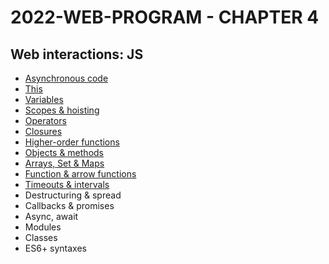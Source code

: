 # 2022-WEB-PROGRAM - CHAPTER 4

## Web interactions: JS


- [Asynchronous code](https://javascript.plainenglish.io/can-the-web-live-without-asynchronous-code-7f61fe2e862e?source=your_stories_page-------------------------------------)
- [This](https://medium.com/geekculture/this-for-developers-5dc91d499677?source=your_stories_page-------------------------------------)
- [Variables](https://medium.com/codex/js-variables-what-you-need-to-know-fb8994ed9d0d?source=your_stories_page-------------------------------------)
- [Scopes & hoisting](https://javascript.plainenglish.io/js-mechanism-you-should-know-12431e094103?source=your_stories_page-------------------------------------)
- [Operators](https://famzil.medium.com/js-operators-3511c8545719?source=your_stories_page-------------------------------------)
- [Closures](https://famzil.medium.com/js-closures-99666fe36a6a?source=your_stories_page-------------------------------------)
- [Higher-order functions](https://famzil.medium.com/whats-hof-in-javascript-9fb68a9c3f6f?source=your_stories_page-------------------------------------)
- [Objects & methods](https://medium.com/codex/objects-in-javascript-64fa3e82765f?source=your_stories_page-------------------------------------)
- [Arrays, Set & Maps](https://javascript.plainenglish.io/data-structures-in-js-9a13f7aa82b3?source=your_stories_page-------------------------------------)
- [Function & arrow functions](https://famzil.medium.com/arrow-functions-in-js-235b5ade3958?source=your_stories_page-------------------------------------)
- [Timeouts & intervals](https://famzil.medium.com/timing-events-in-javascript-d44c24ed8641?source=your_stories_page-------------------------------------)
- Destructuring & spread
- Callbacks & promises
- Async, await
- Modules
- Classes
- ES6+ syntaxes
